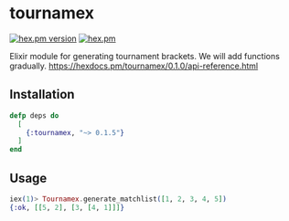 # tournamex
[![hex.pm version](https://img.shields.io/hexpm/v/tournamex.svg)](https://hex.pm/packages/tournamex)
[![hex.pm](https://img.shields.io/hexpm/l/tournamex.svg)](https://github.com/Papillon6814/tournamex/blob/master/LICENSE)

Elixir module for generating tournament brackets.
We will add functions gradually.
https://hexdocs.pm/tournamex/0.1.0/api-reference.html

## Installation
```elixir
defp deps do
  [
    {:tournamex, "~> 0.1.5"}
  ]
end
```

## Usage
```elixir
iex(1)> Tournamex.generate_matchlist([1, 2, 3, 4, 5])
{:ok, [[5, 2], [3, [4, 1]]]}
```
